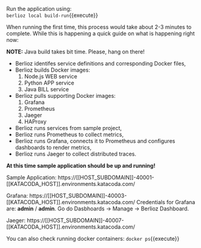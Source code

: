Run the application using:  
`berlioz local build-run`{{execute}}

When running the first time, this process would take about 2-3 minutes to complete. While this is happening a quick guide on what is happening right now:

**NOTE:** Java build takes bit time. Please, hang on there!

* Berlioz identifes service definitions and corresponding Docker files,
* Berlioz builds Docker images:
  1. Node.js WEB service
  2. Python APP service
  3. Java BILL service
* Berlioz pulls supporting Docker images:
  1. Grafana
  2. Prometheus
  3. Jaeger
  4. HAProxy
* Berlioz runs services from sample project,
* Berlioz runs Prometheus to collect metrics,
* Berlioz runs Grafana, connects it to Prometheus and configures dashboards to render metrics,
* Berlioz runs Jaeger to collect distributed traces.

**At this time sample application should be up and running!**

Sample Application: https://[[HOST_SUBDOMAIN]]-40001-[[KATACODA_HOST]].environments.katacoda.com/

Grafana: https://[[HOST_SUBDOMAIN]]-40003-[[KATACODA_HOST]].environments.katacoda.com/
Credentials for Grafana are: **admin** / **admin**. Go do Dasbhoards -> Manage -> Berlioz Dashboard.

Jaeger: https://[[HOST_SUBDOMAIN]]-40007-[[KATACODA_HOST]].environments.katacoda.com/


You can also check running docker containers:
`docker ps`{{execute}}
